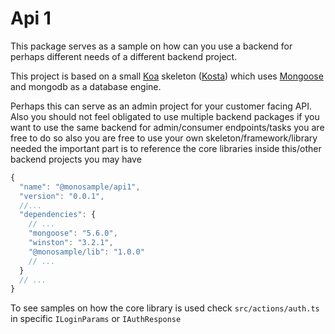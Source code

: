 [Koa]: https://koajs.com/
[Mongoose]: https://mongoosejs.com/
[Kosta]: https://github.com/AngelMunoz/Kosta

# Api 1
This package serves as a sample on how can you use a backend for perhaps different
needs of a different backend project.

This project is based on a small [Koa] skeleton ([Kosta]) which uses [Mongoose] and mongodb
as a database engine.

Perhaps this can serve as an admin project for your customer facing API.
Also you should not feel obligated to use multiple backend packages if 
you want to use the same backend for admin/consumer endpoints/tasks you are free to do so
also you are free to use your own skeleton/framework/library needed
the important part is to reference the core libraries inside this/other backend projects you may have

```js
{
  "name": "@monosample/api1",
  "version": "0.0.1",
  //...
  "dependencies": {
    // ...
    "mongoose": "5.6.0",
    "winston": "3.2.1",
    "@monosample/lib": "1.0.0"
    // ...
  }
  // ...
}
```

To see samples on how the core library is used check `src/actions/auth.ts`
in specific `ILoginParams` or `IAuthResponse`